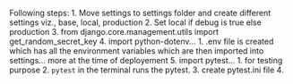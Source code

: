 




Following steps:
    1. Move settings to settings folder and create different settings viz., base, local, production
    2. Set local if debug is true else production
    3. from django.core.management.utils import get_random_secret_key
    4. import python-dotenv... 
        1. .env file is created which has all the environment variables which are then imported into settings... more at the time of deployement
    5. import pytest...
        1. for testing purpose
        2. ```pytest``` in the terminal runs the pytest.
        3. create pytest.ini file
        4.
